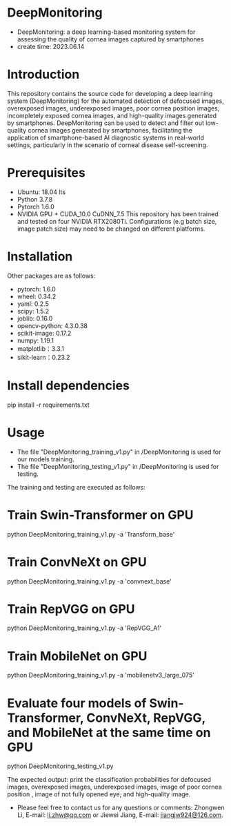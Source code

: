 # DeepMonitoring
- DeepMonitoring: a deep learning-based monitoring system for assessing the quality of cornea images captured by smartphones
- create time: 2023.06.14

# Introduction
This repository contains the source code for developing a deep learning system (DeepMonitoring) for the automated detection of defocused images, overexposed images, underexposed images, poor cornea position images, incompletely exposed cornea images, and high-quality images generated by smartphones. 
DeepMonitoring can be used to detect and filter out low-quality cornea images generated by smartphones, facilitating the application of smartphone-based AI diagnostic systems in real-world settings, particularly in the scenario of corneal disease self-screening.

# Prerequisites
- Ubuntu: 18.04 lts
- Python 3.7.8
- Pytorch 1.6.0
- NVIDIA GPU + CUDA_10.0 CuDNN_7.5
 This repository has been trained and tested on four NVIDIA RTX2080Ti. Configurations (e.g batch size, image patch size) may need to be changed on different platforms.

# Installation
Other packages are as follows:
- pytorch: 1.6.0
- wheel: 0.34.2
- yaml: 0.2.5
- scipy: 1.5.2
- joblib: 0.16.0
- opencv-python: 4.3.0.38
- scikit-image: 0.17.2
- numpy: 1.19.1
- matplotlib：3.3.1
- sikit-learn：0.23.2

# Install dependencies
pip install -r requirements.txt

# Usage
- The file "DeepMonitoring_training_v1.py" in /DeepMonitoring is used for our models training.
- The file "DeepMonitoring_testing_v1.py" in /DeepMonitoring is used for testing.

The training and testing are executed as follows:
# Train Swin-Transformer on GPU
python DeepMonitoring_training_v1.py -a 'Transform_base'

# Train ConvNeXt on GPU
python DeepMonitoring_training_v1.py -a 'convnext_base'

# Train RepVGG on GPU
python DeepMonitoring_training_v1.py -a 'RepVGG_A1'

# Train MobileNet on GPU
python DeepMonitoring_training_v1.py -a 'mobilenetv3_large_075'

# Evaluate four models of Swin-Transformer, ConvNeXt, RepVGG, and MobileNet at the same time on GPU
python DeepMonitoring_testing_v1.py


The expected output: print the classification probabilities for defocused images, overexposed images, underexposed images, image of poor cornea position , image of not fully opened eye, and high-quality image.


* Please feel free to contact us for any questions or comments: Zhongwen Li, E-mail: li.zhw@qq.com or Jiewei Jiang, E-mail: jiangjw924@126.com.
